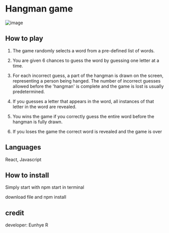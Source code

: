 # Hangman game
![image](https://user-images.githubusercontent.com/60398817/225922821-01078822-1304-4889-8a51-624b7bb6037b.png)

## How to play 
1) The game randomly selects a word from a pre-defined list of words.

2) You are given 6 chances to guess the word by guessing one letter at a time.
  
3) For each incorrect guess, a part of the hangman is drawn on the screen, representing a person being hanged. The number of incorrect guesses allowed before the 'hangman' is complete and the game is lost is usually predetermined.
  
4) If  you guesses a letter that appears in the word, all instances of that letter in the word are revealed.
  
5) You wins the game if you correctly guess the entire word before the hangman is fully drawn.

6) If you loses the game the correct word is revealed and the game is over


## Languages
React, Javascript

## How to install

Simply start with npm start in terminal

download file and npm install

## credit
developer: Eunhye R
